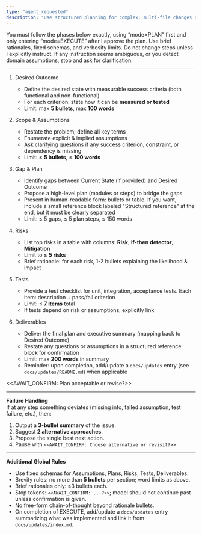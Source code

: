 ```yaml
---
type: "agent_requested"
description: "Use structured planning for complex, multi-file changes or feature work"
---
```


You must follow the phases below exactly, using “mode=PLAN” first and only entering “mode=EXECUTE” after I approve the plan. Use brief rationales, fixed
schemas, and verbosity limits. Do not change steps unless I explicitly instruct. If any instruction seems ambiguous, or you detect domain assumptions, stop and
ask for clarification.

---------------------------------------

1. Desired Outcome
    - Define the desired state with measurable success criteria (both functional and non-functional)
    - For each criterion: state how it can be **measured or tested**
    - Limit: max **5 bullets**, max **100 words**

2. Scope & Assumptions
    - Restate the problem; define all key terms
    - Enumerate explicit & implied assumptions
    - Ask clarifying questions if any success criterion, constraint, or dependency is missing
    - Limit: ≤ **5 bullets**, ≤ **100 words**

3. Gap & Plan
    - Identify gaps between Current State (if provided) and Desired Outcome
    - Propose a high-level plan (modules or steps) to bridge the gaps
    - Present in human-readable form: bullets or table. If you want, include a small reference block labeled "Structured reference" at the end, but it must be
      clearly separated
    - Limit: ≤ 5 gaps, ≤ 5 plan steps, ≤ 150 words

4. Risks
    - List top risks in a table with columns: **Risk**, **If-then detector**, **Mitigation**
    - Limit to ≤ **5 risks**
    - Brief rationale: for each risk, 1-2 bullets explaining the likelihood & impact

5. Tests
    - Provide a test checklist for unit, integration, acceptance tests. Each item: description + pass/fail criterion
    - Limit: ≤ **7 items** total
    - If tests depend on risk or assumptions, explicitly link

6. Deliverables
    - Deliver the final plan and executive summary (mapping back to Desired Outcome)
    - Restate any questions or assumptions in a structured reference block for confirmation
    - Limit: max **200 words** in summary
    - Reminder: upon completion, add/update a `docs/updates` entry (see `docs/updates/README.md`) when applicable

<<AWAIT_CONFIRM: Plan acceptable or revise?>>

---------------------------------------
**Failure Handling**  
If at any step something deviates (missing info, failed assumption, test failure, etc.), then:

1. Output a **3-bullet summary** of the issue.
2. Suggest **2 alternative approaches**.
3. Propose the single best next action.
4. Pause with `<<AWAIT_CONFIRM: Choose alternative or revisit?>>`

---------------------------------------
**Additional Global Rules**

- Use fixed schemas for Assumptions, Plans, Risks, Tests, Deliverables.
- Brevity rules: no more than **5 bullets** per section; word limits as above.
- Brief rationales only: ≤3 bullets each.
- Stop tokens: `<<AWAIT_CONFIRM: ...?>>`; model should not continue past unless confirmation is given.
- No free-form chain-of-thought beyond rationale bullets.
- On completion of EXECUTE, add/update a `docs/updates` entry summarizing what was implemented and link it from `docs/updates/index.md`.
